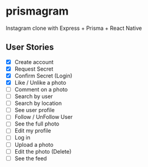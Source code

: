 # prismagram
Instagram clone with Express + Prisma + React Native

## User Stories

- [x] Create account
- [x] Request Secret
- [x] Confirm Secret (Login)
- [x] Like / Unlike a photo
- [ ] Comment on a photo
- [ ] Search by user
- [ ] Search by location
- [ ] See user profile
- [ ] Follow / UnFollow User
- [ ] See the full photo
- [ ] Edit my profile
- [ ] Log in
- [ ] Upload a photo
- [ ] Edit the photo (Delete)
- [ ] See the feed
